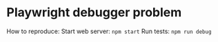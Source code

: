 # Playwright debugger problem

How to reproduce:
Start web server: `npm start`
Run tests: `npm run debug`